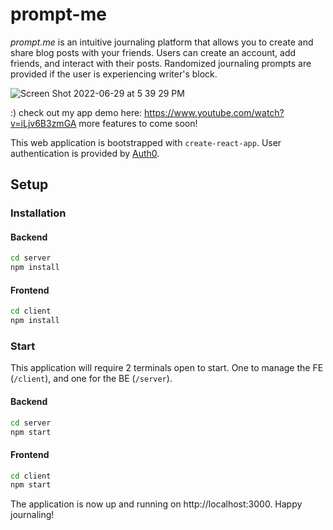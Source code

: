 # prompt-me

*prompt.me* is an intuitive journaling platform that allows you to create and share blog posts with your friends.
Users can create an account, add friends, and interact with their posts. Randomized journaling prompts are provided if the user is experiencing writer's block.

![Screen Shot 2022-06-29 at 5 39 29 PM](https://user-images.githubusercontent.com/101420263/176561296-e356f413-e023-4001-a2c6-d423a8708412.png)

:) check out my app demo here: https://www.youtube.com/watch?v=iLjv6B3zmGA
more features to come soon! 

This web application is bootstrapped with `create-react-app`.
User authentication is provided by [Auth0](https://auth0.com/).

## Setup

### Installation

#### Backend

```bash
cd server
npm install
```

#### Frontend

```bash
cd client
npm install
```

### Start

This application will require 2 terminals open to start. One to manage the FE (`/client`), and one for the BE (`/server`).

#### Backend

```bash
cd server
npm start
```

#### Frontend

```bash
cd client
npm start
```

The application is now up and running on http://localhost:3000.
Happy journaling!
